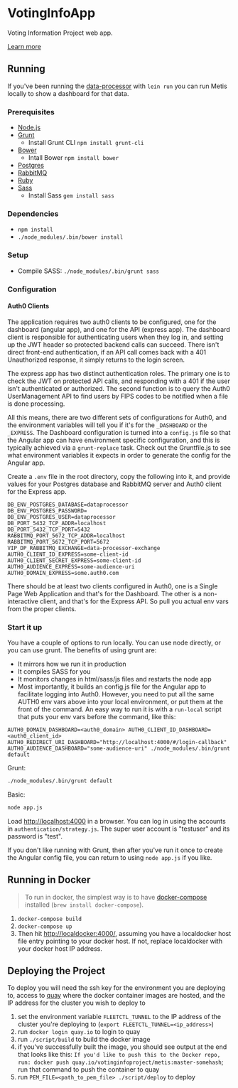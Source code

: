 VotingInfoApp
=============

Voting Information Project web app.

[Learn more](https://votinginfoproject.org/)

## Running

If you've been running the [data-processor][data-processor] with `lein run`
you can run Metis locally to show a dashboard for that data.

### Prerequisites

* [Node.js][node]
* [Grunt][grunt]
    * Install Grunt CLI `npm install grunt-cli`
* [Bower][bower]
    * Intall Bower `npm install bower`
* [Postgres][postgres]
* [RabbitMQ][rabbitmq]
* [Ruby][ruby]
* [Sass][sass]
    * Install Sass `gem install sass`

### Dependencies

* `npm install`
* `./node_modules/.bin/bower install`

### Setup

* Compile SASS: `./node_modules/.bin/grunt sass`

### Configuration

#### Auth0 Clients

The application requires two auth0 clients to be configured, one for the dashboard (angular app),
and one for the API (express app). The dashboard client is responsible for authenticating
users when they log in, and setting up the JWT header so protected backend calls can
succeed. There isn't direct front-end authentication, if an API call comes back with a
401 Unauthorized response, it simply returns to the login screen.

The express app has two distinct authentication roles. The primary one is to check
the JWT on protected API calls, and responding with a 401 if the user isn't
authenticated or authorized. The second function is to query the Auth0 UserManagement
API to find users by FIPS codes to be notified when a file is done processing.

All this means, there are two different sets of configurations for Auth0, and the
environment variables will tell you if it's for the `_DASHBOARD` or the `_EXPRESS`.
The Dashboard configuration is turned into a `config.js` file so that the Angular app
can have environment specific configuration, and this is typically achieved via
a `grunt-replace` task. Check out the Gruntfile.js to see what environment variables
it expects in order to generate the config for the Angular app.

Create a `.env` file in the root directory, copy the following into
it, and provide values for your Postgres database and RabbitMQ server and
Auth0 client for the Express app.

```
DB_ENV_POSTGRES_DATABASE=dataprocessor
DB_ENV_POSTGRES_PASSWORD=
DB_ENV_POSTGRES_USER=dataprocessor
DB_PORT_5432_TCP_ADDR=localhost
DB_PORT_5432_TCP_PORT=5432
RABBITMQ_PORT_5672_TCP_ADDR=localhost
RABBITMQ_PORT_5672_TCP_PORT=5672
VIP_DP_RABBITMQ_EXCHANGE=data-processor-exchange
AUTH0_CLIENT_ID_EXPRESS=some-client-id
AUTH0_CLIENT_SECRET_EXPRESS=some-client-id
AUTH0_AUDIENCE_EXPRESS=some-audience-uri
AUTH0_DOMAIN_EXPRESS=some.auth0.com
```

There should be at least two clients configured in Auth0, one is a Single Page Web Application
and that's for the Dashboard. The other is a non-interactive client, and that's for
the Express API. So pull you actual env vars from the proper clients.

### Start it up

You have a couple of options to run locally. You can use node directly, or you can use grunt. The benefits of using grunt are:
* It mirrors how we run it in production
* It compiles SASS for you
* It monitors changes in html/sass/js files and restarts the node app
* Most importantly, it builds an config.js file for the Angular app to facilitate logging into Auth0. However, you need to put all the same AUTH0 env vars above into your local environment, or put them at the front of the command. An easy way to run it is with a `run-local` script that puts your env vars before the command, like this:
```
AUTH0_DOMAIN_DASHBOARD=<auth0_domain> AUTH0_CLIENT_ID_DASHBOARD=<auth0_client_id>  AUTH0_REDIRECT_URI_DASHBOARD="http://localhost:4000/#/login-callback"
AUTH0_AUDIENCE_DASHBOARD="some-audience-uri" ./node_modules/.bin/grunt default
```

Grunt:
```sh
./node_modules/.bin/grunt default
```

Basic:
```sh
node app.js
```

Load [http://localhost:4000](http://localhost:4000) in a browser. You
can log in using the accounts in `authentication/strategy.js`. The
super user account is "testuser" and its password is "test".

If you don't like running with Grunt, then after you've run it once to create
the Angular config file, you can return to using `node app.js` if you like.

## Running in Docker

> To run in docker, the simplest way is to have [docker-compose](https://docs.docker.com/compose/)
> installed (`brew install docker-compose`).

1. `docker-compose build`
1. `docker-compose up`
1. Then hit [http://localdocker:4000/](http://localdocker:4000/), assuming you have a localdocker host file entry pointing to your docker host. If not, replace localdocker with your docker host IP address.

## Deploying the Project

To deploy you will need the ssh key for the environment you are deploying to, access to [quay](https://quay.io/) where the docker container images are hosted, and the IP address for the cluster you wish to deploy to

1. set the environment variable `FLEETCTL_TUNNEL` to the IP address of the cluster you're deploying to (`export FLEETCTL_TUNNEL=<ip_address>`)
1. run `docker login quay.io` to login to quay
2. run `./script/build` to build the docker image
2. if you've successfully built the image, you should see output at the end that looks like this: `If you'd like to push this to the Docker repo, run: docker push quay.io/votinginfoproject/metis:master-somehash`; run that command to push the container to quay
3. run `PEM_FILE=<path_to_pem_file> ./script/deploy` to deploy

[data-processor]: https://github.com/votinginfoproject/data-processor
[node]: http://nodejs.org
[grunt]: http://gruntjs.com
[bower]: http://bower.io
[postgres]: http://www.postgresql.org/
[rabbitmq]: http://www.rabbitmq.com/
[ruby]: https://www.ruby-lang.org
[sass]: http://sass-lang.com
